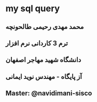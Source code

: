 # my sql query
## محمد مهدی رحیمی طالحونچه
## ترم 3 کاردانی نرم افزار
## دانشگاه شهید مهاجر اصفهان
## آز پایگاه - مهندس نوید ایمانی
## Master: @navidimani-sisco
